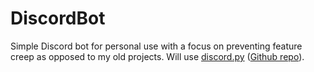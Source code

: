 # DiscordBot
Simple Discord bot for personal use with a focus on preventing feature creep as opposed to my old projects.
Will use [discord.py](discordpy.readthedocs.io) ([Github repo](https://github.com/Rapptz/discord.py)).
